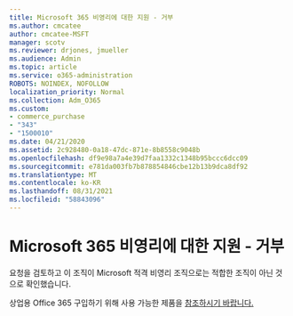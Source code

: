 ```yaml
---
title: Microsoft 365 비영리에 대한 지원 - 거부
ms.author: cmcatee
author: cmcatee-MSFT
manager: scotv
ms.reviewer: drjones, jmueller
ms.audience: Admin
ms.topic: article
ms.service: o365-administration
ROBOTS: NOINDEX, NOFOLLOW
localization_priority: Normal
ms.collection: Adm_O365
ms.custom:
- commerce_purchase
- "343"
- "1500010"
ms.date: 04/21/2020
ms.assetid: 2c928480-0a18-47dc-871e-8b8558c9048b
ms.openlocfilehash: df9e98a7a4e39d7faa1332c1348b95bccc6dcc09
ms.sourcegitcommit: e781da003fb7b878854846cbe12b13b9dca8df92
ms.translationtype: MT
ms.contentlocale: ko-KR
ms.lasthandoff: 08/31/2021
ms.locfileid: "58843096"
---
```

# <a name="microsoft-365-for-nonprofits---declined"></a>Microsoft 365 비영리에 대한 지원 - 거부

요청을 검토하고 이 조직이 Microsoft 적격 비영리 조직으로는 적합한 조직이 아닌 것으로 확인했습니다.
  
상업용 Office 365 구입하기 위해 사용 가능한 제품을 [참조하시기 바랍니다.](https://portal.office.com/AdminPortal/Home)
